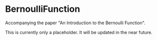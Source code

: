 # BernoulliFunction
Accompanying the paper "An Introduction to the Bernoulli Function".

This is currently only a placeholder.
It will be updated in the near future.
